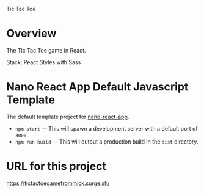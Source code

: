 Tic Tac Toe

# Overview

The Tic Tac Toe game in React.

Stack:
React
Styles with Sass

# Nano React App Default Javascript Template

The default template project for [nano-react-app](https://github.com/nano-react-app/nano-react-app).

- `npm start` — This will spawn a development server with a default port of `3000`.
- `npm run build` — This will output a production build in the `dist` directory.

# URL for this project

https://tictactoegamefrommick.surge.sh/
